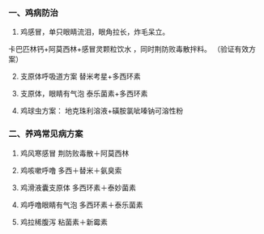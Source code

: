### 一、鸡病防治

1. 鸡感冒，单只眼睛流泪，眼角拉长，炸毛呆立。

  卡巴匹林钙+阿莫西林+感冒灵颗粒饮水
  ，同时荆防败毒散拌料。
  （验证有效方案）

2. 支原体呼吸道方案
替米考星+多西环素

3. 支原体，眼睛有气泡
泰乐菌素+多西环素


4. 鸡球虫方案：
地克珠利溶液+磺胺氯呲嗪钠可溶性粉


### 二、养鸡常见病方案

1. 鸡风寒感冒
荆防败毒散＋阿莫西林

2. 鸡咳嗽呼噜
多西＋替米＋氨臭索

3. 鸡滑液囊支原体
多西环素＋泰妙菌素

4. 鸡呼噜眼睛有气泡
多西环素＋泰乐菌素

5. 鸡拉稀腹泻
粘菌素＋新霉素
